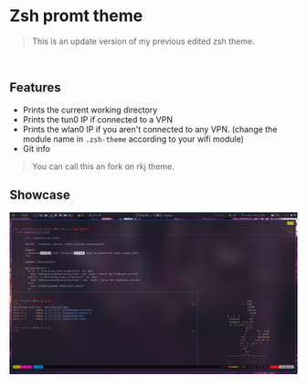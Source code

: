 # Zsh promt theme

> This is an update version of my previous edited zsh theme.
<br />

## Features 
- Prints the current working directory
- Prints the tun0 IP if connected to a VPN
- Prints the wlan0 IP if you aren't connected to any VPN. (change the module name in `.zsh-theme` according to your wifi module)
- Git info

> You can call this an fork on rkj theme.

## Showcase

![image](./zshtheme.png)
